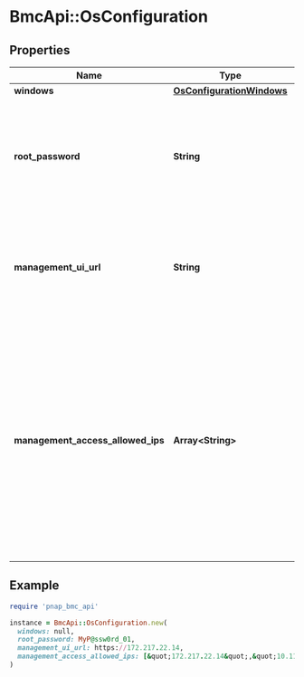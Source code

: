 # BmcApi::OsConfiguration

## Properties

| Name | Type | Description | Notes |
| ---- | ---- | ----------- | ----- |
| **windows** | [**OsConfigurationWindows**](OsConfigurationWindows.md) |  | [optional] |
| **root_password** | **String** | Password set for user root on an ESXi server which will only be returned in response to provisioning a server. | [optional][readonly] |
| **management_ui_url** | **String** | The URL of the management UI which will only be returned in response to provisioning a server. | [optional][readonly] |
| **management_access_allowed_ips** | **Array&lt;String&gt;** | List of IPs allowed to access the Management UI. Supported in single IP, CIDR and range format. When undefined, Management UI is disabled. This will only be returned in response to provisioning a server. | [optional] |

## Example

```ruby
require 'pnap_bmc_api'

instance = BmcApi::OsConfiguration.new(
  windows: null,
  root_password: MyP@ssw0rd_01,
  management_ui_url: https://172.217.22.14,
  management_access_allowed_ips: [&quot;172.217.22.14&quot;,&quot;10.111.14.40/29&quot;,&quot;10.111.14.66 - 10.111.14.71&quot;]
)
```

